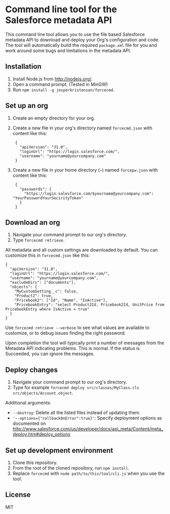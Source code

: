 Command line tool for the Salesforce metadata API
========

This command line tool allows you to use the file based Salesforce metadata API
to download and deploy your Org's configuration and code.
The tool will automatically build the required `package.xml` file for you
and work around some bugs and limitations in the metadata API.

## Installation

1. Install Node.js from http://nodejs.org/.
2. Open a command prompt. (Tested in MinGW)
3. Run `npm install -g jesperkristensen/forcecmd`.

## Set up an org

1. Create an empty directory for your org.
2. Create a new file in your org's directory named `forcecmd.json` with content like this:

        {
          "apiVersion": "31.0",
          "loginUrl": "https://login.salesforce.com/",
          "username": "yourname@yourcompany.com"
        }

3. Create a new file in your home directory (`~`) named `forcepw.json` with content like this:

        {
          "passwords": {
            "https://login.salesforce.com/$yourname@yourcompany.com": "YourPasswordYourSecirityToken"
          }
        }

## Download an org

1. Navigate your command prompt to our org's directory.
2. Type `forcecmd retrieve`.

All metadata and all custom settings are downloaded by default. You can customize this in `forcecmd.json` like this:

    {
      "apiVersion": "31.0",
      "loginUrl": "https://login.salesforce.com/",
      "username": "yourname@yourcompany.com",
      "excludeDirs": ["documents"],
      "objects": {
        "MyCustomSetting__c": false,
        "Product2": true,
        "Pricebook2": ["Id", "Name", "IsActive"],
        "PricebookEntry": "select Product2Id, Pricebook2Id, UnitPrice from PricebookEntry where IsActive = true"
      }
    }

Use `forcecmd retrieve --verbose` to see what values are available to customize, or to debug issues finding the right password.

Upon completion the tool will typically print a number of messages from the Metadata API indicating problems. This is normal. If the status is Succeeded, you can ignore the messages.

## Deploy changes

1. Navigate your command prompt to our org's directory.
2. Type for example `forcecmd deploy src/classes/MyClass.cls src/objects/Account.object`.

Additional arguments:
* `--destroy`: Delete all the listed files instead of updating them.
* `'--options={"rollbackOnError":true}'`: Specify deployment options as documented on http://www.salesforce.com/us/developer/docs/api_meta/Content/meta_deploy.htm#deploy_options

## Set up development environment

1. Clone this repository.
2. From the root of the cloned repository, run `npm install`.
3. Replace `forcecmd` with `node path/to/this/tool/cli.js` when you use the tool.

## License

MIT
